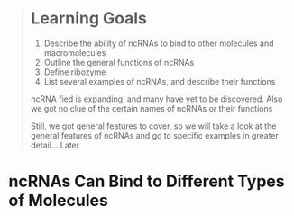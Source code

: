 > # Learning Goals
> 1. Describe the ability of ncRNAs to bind to other molecules and macromolecules
> 2. Outline the general functions of ncRNAs
> 3. Define ribozyme
> 4. List several examples of ncRNAs, and describe their functions
>
> ncRNA fied is expanding, and many have yet to be discovered. Also we got no clue of the certain names of ncRNAs or their functions
>
> Still, we got general features to cover, so we will take a look at the general features of ncRNAs and go to specific examples in greater detail... Later

# ncRNAs Can Bind to Different Types of Molecules
